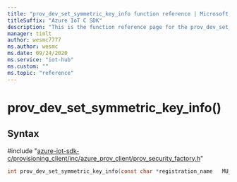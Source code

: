 ```yaml
---                             
title: "prov_dev_set_symmetric_key_info function reference | Microsoft Docs" 
titleSuffix: "Azure IoT C SDK"            
description: "This is the function reference page for the prov_dev_set_symmetric_key_info() function in the Azure IoT C SDK. This SDK is used with Azure IoT Hub and Azure IoT Hub Device Provisioning Service"            
manager: timlt                 
author: wesmc7777              
ms.author: wesmc               
ms.date: 09/24/2020                    
ms.service: "iot-hub"             
ms.custom: ""                
ms.topic: "reference"        
---                            
```


# prov_dev_set_symmetric_key_info()

## Syntax

\#include "[azure-iot-sdk-c/provisioning_client/inc/azure_prov_client/prov_security_factory.h](../prov-security-factory-h.md)"  
```C
int prov_dev_set_symmetric_key_info(const char *registration_name   MU_C2);
```

